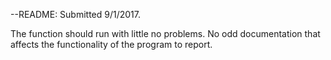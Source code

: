 --README: Submitted 9/1/2017.

The function should run with little no problems. No odd documentation that affects the functionality of the program to report.